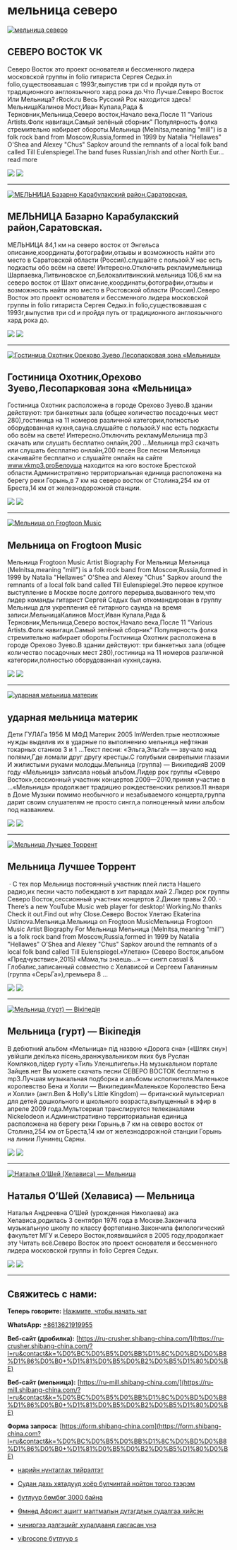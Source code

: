 # мельница северо

<a href="https://swt.shibang-china.com/?l=ru&img&k=%D0%BC%D0%B5%D0%BB%D1%8C%D0%BD%D0%B8%D1%86%D0%B0+%D1%81%D0%B5%D0%B2%D0%B5%D1%80%D0%BE" target="_blank">![мельница северо](http://static.shibang-china.com/all-800x300/287.jpg)</a>

## СЕВЕРО ВОСТОК VK
Северо Восток это проект основателя и бессменного лидера московской группы in folio гитариста Сергея Седых.in folio,существовавшая с 1993г,выпустив три cd и пройдя путь от традиционного англоязычного хард рока до.Что Лучше.Северо Восток Или Мельница? rRock.ru Весь Русский Рок находится здесь!МельницаКалинов Мост,Иван Купала,Рада &amp; Терновник,Мельница,Северо восток,Начало века,После 11 &quot;Various Artists.Фолк навигаци.Самый зелёный сборник&quot; Популярность фолка стремительно набирает обороты.Мельница (Melnitsa,meaning &quot;mill&quot;) is a folk rock band from Moscow,Russia,formed in 1999 by Natalia &quot;Hellawes&quot; O'Shea and Alexey &quot;Chus&quot; Sapkov around the remnants of a local folk band called Till Eulenspiegel.The band fuses Russian,Irish and other North Eur… read more


<a href="https://whatsapp.shibangsoft.com/WhatsApp.php" target="_blank" title="WhatsApp">![](http://static.shibang-china.com/icon/whatsapp.png)</a> <a href="https://swt.shibang-china.com/?l=ru&icon&k=%D0%BC%D0%B5%D0%BB%D1%8C%D0%BD%D0%B8%D1%86%D0%B0+%D1%81%D0%B5%D0%B2%D0%B5%D1%80%D0%BE" target="_blank">![](http://static.shibang-china.com/icon/chat-ru.png)</a>

---

<a href="https://swt.shibang-china.com/?l=ru&img&k=%D0%BC%D0%B5%D0%BB%D1%8C%D0%BD%D0%B8%D1%86%D0%B0+%D1%81%D0%B5%D0%B2%D0%B5%D1%80%D0%BE" target="_blank">![МЕЛЬНИЦА Базарно Карабулакский район,Саратовская.](http://static.shibang-china.com/all-800x300/735.jpg)</a>

## МЕЛЬНИЦА Базарно Карабулакский район,Саратовская.
МЕЛЬНИЦА 84,1 км на северо восток от Энгельса описание,координаты,фотографии,отзывы и возможность найти это место в Саратовской области (Россия).слушайте с пользой.У нас есть подкасты обо всём на свете! Интересно.Отключить рекламумельница Шарпаевка,Литвиновское сп,Белокалитвинский.мельница 106,6 км на северо восток от Шахт описание,координаты,фотографии,отзывы и возможность найти это место в Ростовской области (Россия).Северо Восток это проект основателя и бессменного лидера московской группы in folio гитариста Сергея Седых.in folio,существовавшая с 1993г,выпустив три cd и пройдя путь от традиционного англоязычного хард рока до.


<a href="https://whatsapp.shibangsoft.com/WhatsApp.php" target="_blank" title="WhatsApp">![](http://static.shibang-china.com/icon/whatsapp.png)</a> <a href="https://swt.shibang-china.com/?l=ru&icon&k=%D0%BC%D0%B5%D0%BB%D1%8C%D0%BD%D0%B8%D1%86%D0%B0+%D1%81%D0%B5%D0%B2%D0%B5%D1%80%D0%BE" target="_blank">![](http://static.shibang-china.com/icon/chat-ru.png)</a>

---

<a href="https://swt.shibang-china.com/?l=ru&img&k=%D0%BC%D0%B5%D0%BB%D1%8C%D0%BD%D0%B8%D1%86%D0%B0+%D1%81%D0%B5%D0%B2%D0%B5%D1%80%D0%BE" target="_blank">![Гостиница Охотник,Орехово Зуево,Лесопарковая зона &#171;Мельница&#187;](http://static.shibang-china.com/all-800x300/730.jpg)</a>

## Гостиница Охотник,Орехово Зуево,Лесопарковая зона &#171;Мельница&#187;
Гостиница Охотник расположена в городе Орехово Зуево.В здании действуют: три банкетных зала (общее количество посадочных мест 280),гостиница на 11 номеров различной категории,полностью оборудованная кухня,сауна.слушайте с пользой.У нас есть подкасты обо всём на свете! Интересно.Отключить рекламуМельница mp3 скачать или слушать бесплатно онлайн,200 …Мельница mp3 скачать или слушать бесплатно онлайн,200 песен Все песни Мельница скачивайте бесплатно и слушайте онлайн на сайте www.vkmp3.proБелоуша находится на юго востоке Брестской области.Административно территориальная единица расположена на берегу реки Горынь,в 7 км на северо восток от Столина,254 км от Бреста,14 км от железнодорожной станции.


<a href="https://whatsapp.shibangsoft.com/WhatsApp.php" target="_blank" title="WhatsApp">![](http://static.shibang-china.com/icon/whatsapp.png)</a> <a href="https://swt.shibang-china.com/?l=ru&icon&k=%D0%BC%D0%B5%D0%BB%D1%8C%D0%BD%D0%B8%D1%86%D0%B0+%D1%81%D0%B5%D0%B2%D0%B5%D1%80%D0%BE" target="_blank">![](http://static.shibang-china.com/icon/chat-ru.png)</a>

---

<a href="https://swt.shibang-china.com/?l=ru&img&k=%D0%BC%D0%B5%D0%BB%D1%8C%D0%BD%D0%B8%D1%86%D0%B0+%D1%81%D0%B5%D0%B2%D0%B5%D1%80%D0%BE" target="_blank">![Мельница on Frogtoon Music](http://static.shibang-china.com/all-800x300/1291.jpg)</a>

## Мельница on Frogtoon Music
Мельница Frogtoon Music Artist Biography For Мельница Мельница (Melnitsa,meaning &quot;mill&quot;) is a folk rock band from Moscow,Russia,formed in 1999 by Natalia &quot;Hellawes&quot; O'Shea and Alexey &quot;Chus&quot; Sapkov around the remnants of a local folk band called Till Eulenspiegel.Это первое крупное выступление в Москве после долгого перерыва,вызванного тем,что лидер команды гитарист Сергей Седых был откомандирован в группу Мельница для укрепления её гитарного саунда на время записи.МельницаКалинов Мост,Иван Купала,Рада &amp; Терновник,Мельница,Северо восток,Начало века,После 11 &quot;Various Artists.Фолк навигаци.Самый зелёный сборник&quot; Популярность фолка стремительно набирает обороты.Гостиница Охотник расположена в городе Орехово Зуево.В здании действуют: три банкетных зала (общее количество посадочных мест 280),гостиница на 11 номеров различной категории,полностью оборудованная кухня,сауна.


<a href="https://whatsapp.shibangsoft.com/WhatsApp.php" target="_blank" title="WhatsApp">![](http://static.shibang-china.com/icon/whatsapp.png)</a> <a href="https://swt.shibang-china.com/?l=ru&icon&k=%D0%BC%D0%B5%D0%BB%D1%8C%D0%BD%D0%B8%D1%86%D0%B0+%D1%81%D0%B5%D0%B2%D0%B5%D1%80%D0%BE" target="_blank">![](http://static.shibang-china.com/icon/chat-ru.png)</a>

---

<a href="https://swt.shibang-china.com/?l=ru&img&k=%D0%BC%D0%B5%D0%BB%D1%8C%D0%BD%D0%B8%D1%86%D0%B0+%D1%81%D0%B5%D0%B2%D0%B5%D1%80%D0%BE" target="_blank">![ударная мельница материк](http://static.shibang-china.com/all-800x300/531.jpg)</a>

## ударная мельница материк
Дети ГУЛАГа 1956 М МФД Материк 2005 ImWerden.трые неотложные нужды выделив их в ударные по выполнению мельница нефтяная токарных станков 3 и 1 …Текст песни: &#171;Эльга,Эльга!&#187; — звучало над полями,Где ломали друг другу крестцы.С голубыми свирепыми глазами И жилистыми руками молодцы.Мельница (группа) — ВикипедияВ 2009 году &#171;Мельница&#187; записала новый альбом.Лидер рок группы &#171;Северо Восток&#187;,сессионный участник концертов 2009—2010,принял участие в …&#171;Мельница&#187; продолжает традицию рождественских релизов.11 января в Доме Музыки помимо необычного и незабываемого концерта,группа дарит своим слушателям не просто сингл,а полноценный мини альбом под названием.


<a href="https://whatsapp.shibangsoft.com/WhatsApp.php" target="_blank" title="WhatsApp">![](http://static.shibang-china.com/icon/whatsapp.png)</a> <a href="https://swt.shibang-china.com/?l=ru&icon&k=%D0%BC%D0%B5%D0%BB%D1%8C%D0%BD%D0%B8%D1%86%D0%B0+%D1%81%D0%B5%D0%B2%D0%B5%D1%80%D0%BE" target="_blank">![](http://static.shibang-china.com/icon/chat-ru.png)</a>

---

<a href="https://swt.shibang-china.com/?l=ru&img&k=%D0%BC%D0%B5%D0%BB%D1%8C%D0%BD%D0%B8%D1%86%D0%B0+%D1%81%D0%B5%D0%B2%D0%B5%D1%80%D0%BE" target="_blank">![Мельница Лучшее Торрент](http://static.shibang-china.com/all-800x300/231.jpg)</a>

## Мельница Лучшее Торрент
&nbsp;&#0183;&#32;С тех пор Мельница постоянный участник плей листа Нашего радио,их песни часто побеждают в хит парадах.май 2.Лидер рок группы Северо Восток,сессионный участник концертов 2.Дикие травы 2.00.&nbsp;&#0183;&#32;There’s a new YouTube Music web player for desktop! Working.No thanks Check it out.Find out why Close.Северо Восток Улетаю Ekaterina Ustinova.Мельница.Мельница on Frogtoon MusicМельница Frogtoon Music Artist Biography For Мельница Мельница (Melnitsa,meaning &quot;mill&quot;) is a folk rock band from Moscow,Russia,formed in 1999 by Natalia &quot;Hellawes&quot; O'Shea and Alexey &quot;Chus&quot; Sapkov around the remnants of a local folk band called Till Eulenspiegel.&#171;Улетаю&#187; (Северо Восток,альбом &#171;Предчувствие&#187;,2015) &#171;Мама,ты знаешь…&#187; — сингл casual &amp; Глобалис,записанный совместно с Хелависой и Сергеем Галаниным (группа &#171;СерьГа&#187;),премьера 8 …


<a href="https://whatsapp.shibangsoft.com/WhatsApp.php" target="_blank" title="WhatsApp">![](http://static.shibang-china.com/icon/whatsapp.png)</a> <a href="https://swt.shibang-china.com/?l=ru&icon&k=%D0%BC%D0%B5%D0%BB%D1%8C%D0%BD%D0%B8%D1%86%D0%B0+%D1%81%D0%B5%D0%B2%D0%B5%D1%80%D0%BE" target="_blank">![](http://static.shibang-china.com/icon/chat-ru.png)</a>

---

<a href="https://swt.shibang-china.com/?l=ru&img&k=%D0%BC%D0%B5%D0%BB%D1%8C%D0%BD%D0%B8%D1%86%D0%B0+%D1%81%D0%B5%D0%B2%D0%B5%D1%80%D0%BE" target="_blank">![Мельница (гурт) — Вікіпедія](http://static.shibang-china.com/all-800x300/143.jpg)</a>

## Мельница (гурт) — Вікіпедія
В дебютний альбом &#171;Мельница&#187; під назвою &#171;Дорога сна&#187; (&#171;Шлях сну&#187;) увійшли декілька пісень,аранжувальником яких був Руслан Комляков,лідер гурту &#171;Тиль Уленшпигель&#187;.На музыкальном портале Зайцев.нет Вы можете скачать песни СЕВЕРО ВОСТОК бесплатно в mp3.Лучшая музыкальная подборка и альбомы исполнителя.Маленькое королевство Бена и Холли — Википедия&#171;Маленькое Королевство Бена и Холли&#187; (англ.Ben &amp; Holly's Little Kingdom) — британский мультсериал для детей дошкольного и школьного возраста,выпущенный в эфир в апреле 2009 года.Мультсериал транслируется телеканалами Nickelodeon и.Административно территориальная единица расположена на берегу реки Горынь,в 7 км на северо восток от Столина,254 км от Бреста,14 км от железнодорожной станции Горынь на линии Лунинец Сарны.


<a href="https://whatsapp.shibangsoft.com/WhatsApp.php" target="_blank" title="WhatsApp">![](http://static.shibang-china.com/icon/whatsapp.png)</a> <a href="https://swt.shibang-china.com/?l=ru&icon&k=%D0%BC%D0%B5%D0%BB%D1%8C%D0%BD%D0%B8%D1%86%D0%B0+%D1%81%D0%B5%D0%B2%D0%B5%D1%80%D0%BE" target="_blank">![](http://static.shibang-china.com/icon/chat-ru.png)</a>

---

<a href="https://swt.shibang-china.com/?l=ru&img&k=%D0%BC%D0%B5%D0%BB%D1%8C%D0%BD%D0%B8%D1%86%D0%B0+%D1%81%D0%B5%D0%B2%D0%B5%D1%80%D0%BE" target="_blank">![Наталья О’Шей (Хелависа) — Мельница](http://static.shibang-china.com/all-800x300/1101.jpg)</a>

## Наталья О’Шей (Хелависа) — Мельница
Наталья Андреевна О’Шей (урожденная Николаева) ака Хелависа,родилась 3 сентября 1976 года в Москве.Закончила музыкальную школу по классу фортепиано.Закончила филологический факультет МГУ и.Северо Восток,появившийся в 2005 году,продолжает эту Читать всё.Северо Восток это проект основателя и бессменного лидера московской группы in folio Сергея Седых.

<a href="https://whatsapp.shibangsoft.com/WhatsApp.php" target="_blank" title="WhatsApp">![](http://static.shibang-china.com/icon/whatsapp.png)</a> <a href="https://swt.shibang-china.com/?l=ru&icon&k=%D0%BC%D0%B5%D0%BB%D1%8C%D0%BD%D0%B8%D1%86%D0%B0+%D1%81%D0%B5%D0%B2%D0%B5%D1%80%D0%BE" target="_blank">![](http://static.shibang-china.com/icon/chat-ru.png)</a>

---
## Свяжитесь с нами:

**Теперь говорите:** [Нажмите, чтобы начать чат](https://swt.shibang-china.com?l=ru&contact&k=%D0%BC%D0%B5%D0%BB%D1%8C%D0%BD%D0%B8%D1%86%D0%B0+%D1%81%D0%B5%D0%B2%D0%B5%D1%80%D0%BE)

**WhatsApp:**  [+8613621919955](https://whatsapp.shibangsoft.com/WhatsApp.php)

**Веб-сайт (дробилка):** [https://ru-crusher.shibang-china.com/](https://ru-crusher.shibang-china.com/?l=ru&contact&k=%D0%BC%D0%B5%D0%BB%D1%8C%D0%BD%D0%B8%D1%86%D0%B0+%D1%81%D0%B5%D0%B2%D0%B5%D1%80%D0%BE)

**Веб-сайт (мельница):** [https://ru-mill.shibang-china.com/](https://ru-mill.shibang-china.com/?l=ru&contact&k=%D0%BC%D0%B5%D0%BB%D1%8C%D0%BD%D0%B8%D1%86%D0%B0+%D1%81%D0%B5%D0%B2%D0%B5%D1%80%D0%BE)

**Форма запроса:** [https://form.shibang-china.com](https://form.shibang-china.com?l=ru&contact&k=%D0%BC%D0%B5%D0%BB%D1%8C%D0%BD%D0%B8%D1%86%D0%B0+%D1%81%D0%B5%D0%B2%D0%B5%D1%80%D0%BE)

* [нарийн нунтаглах тийрэлтэт](../129/%D0%BD%D0%B0%D1%80%D0%B8%D0%B9%D0%BD%20%D0%BD%D1%83%D0%BD%D1%82%D0%B0%D0%B3%D0%BB%D0%B0%D1%85%20%D1%82%D0%B8%D0%B9%D1%80%D1%8D%D0%BB%D1%82%D1%8D%D1%82.md)

* [Судан дахь хятадууд хоёр булчинтай нойтон тогоо тээрэм](../128/%D0%A1%D1%83%D0%B4%D0%B0%D0%BD%20%D0%B4%D0%B0%D1%85%D1%8C%20%D1%85%D1%8F%D1%82%D0%B0%D0%B4%D1%83%D1%83%D0%B4%20%D1%85%D0%BE%D1%91%D1%80%20%D0%B1%D1%83%D0%BB%D1%87%D0%B8%D0%BD%D1%82%D0%B0%D0%B9%20%D0%BD%D0%BE%D0%B9%D1%82%D0%BE%D0%BD%20%D1%82%D0%BE%D0%B3%D0%BE%D0%BE%20%D1%82%D1%8D%D1%8D%D1%80%D1%8D%D0%BC.md)

* [бутлуур бөмбөг 3000 байна](../130/%D0%B1%D1%83%D1%82%D0%BB%D1%83%D1%83%D1%80%20%D0%B1%D3%A9%D0%BC%D0%B1%D3%A9%D0%B3%203000%20%D0%B1%D0%B0%D0%B9%D0%BD%D0%B0.md)

* [Өмнөд Африкт ашигт малтмалын дутагдлын судалгаа хийсэн](../129/%D3%A8%D0%BC%D0%BD%D3%A9%D0%B4%20%D0%90%D1%84%D1%80%D0%B8%D0%BA%D1%82%20%D0%B0%D1%88%D0%B8%D0%B3%D1%82%20%D0%BC%D0%B0%D0%BB%D1%82%D0%BC%D0%B0%D0%BB%D1%8B%D0%BD%20%D0%B4%D1%83%D1%82%D0%B0%D0%B3%D0%B4%D0%BB%D1%8B%D0%BD%20%D1%81%D1%83%D0%B4%D0%B0%D0%BB%D0%B3%D0%B0%D0%B0%20%D1%85%D0%B8%D0%B9%D1%81%D1%8D%D0%BD.md)

* [чичиргээ дэлгэцийг худалдаанд гаргасан үнэ](../130/%D1%87%D0%B8%D1%87%D0%B8%D1%80%D0%B3%D1%8D%D1%8D%20%D0%B4%D1%8D%D0%BB%D0%B3%D1%8D%D1%86%D0%B8%D0%B9%D0%B3%20%D1%85%D1%83%D0%B4%D0%B0%D0%BB%D0%B4%D0%B0%D0%B0%D0%BD%D0%B4%20%D0%B3%D0%B0%D1%80%D0%B3%D0%B0%D1%81%D0%B0%D0%BD%20%D2%AF%D0%BD%D1%8D.md)

* [vibrocone бутлуур s](../129/vibrocone%20%D0%B1%D1%83%D1%82%D0%BB%D1%83%D1%83%D1%80%20s.md)